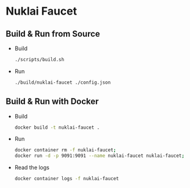 # Nuklai Faucet

## Build & Run from Source

- Build

  ```bash
  ./scripts/build.sh
  ```

- Run

  ```bash
  ./build/nuklai-faucet ./config.json
  ```

## Build & Run with Docker

- Build

  ```bash
  docker build -t nuklai-faucet .
  ```

- Run

  ```bash
  docker container rm -f nuklai-faucet;
  docker run -d -p 9091:9091 --name nuklai-faucet nuklai-faucet;
  ```

- Read the logs

  ```bash
  docker container logs -f nuklai-faucet
  ```
